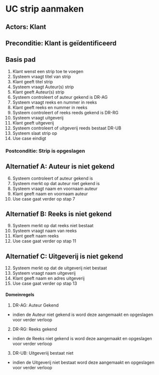 # UC strip aanmaken

## Actors: Klant

## Preconditie: Klant is geïdentificeerd

## Basis pad

1. Klant wenst een strip toe te voegen
2. Systeem vraagt titel van strip
3. Klant geeft titel strip
4. Systeem vraagt Auteur(s) strip
5. Klant geeft Auteur(s) strip
6. Systeem controleert of auteur gekend is DR-AG
7. Systeem vraagt reeks en nummer in reeks
8. Klant geeft reeks en nummer in reeks
9. Systeem controleert of reeks reeds gekend is DR-RG
10. Systeem vraagt uitgeverij
11. Klant geeft uitgeverij
12. Systeem controleert of uitgeverij reeds bestaat DR-UB
13. Systeem slaat strip op
14. Use case eindigt

### Postconditie: Strip is opgeslagen 

## Alternatief A: Auteur is niet gekend

6. Systeem controleert of auteur gekend is
7. Systeem merkt op dat auteur niet gekend is
8. Systeem vraagt naam en voornaam auteur
9. Klant geeft naam en voornaam auteur
10. Use case gaat verder op stap 7

## Alternatief B: Reeks is niet gekend

9. Systeem merkt op dat reeks niet bestaat
10. Systeem vraagt naam van reeks
11. Klant geeft naam reeks
12. Use case gaat verder op stap 11

## Alternatief C: Uitgeverij is niet gekend

12. Systeem merkt op dat de uitgeverij niet bestaat
13. Systeem vraagt naam uitgeverij
14. Klant geeft naam en adres uitgeverij
15. Use case gaat verder op stap 13

#### Domeinregels

1. DR-AG: Auteur Gekend
- indien de Auteur niet gekend is word deze aangemaakt en opgeslagen voor verder verloop

2. DR-RG: Reeks gekend
- indien de Reeks niet gekend is word deze aangemaakt en opgeslagen voor verder verloop

3. DR-UB: Uitgeveriij bestaat niet
- indien de Uitgeverij niet bestaat word deze aangemaakt en opgeslagen voor verder verloop